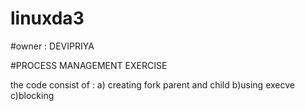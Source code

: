 # linuxda3

#owner : DEVIPRIYA

#PROCESS MANAGEMENT EXERCISE 

the code consist of :
a) creating fork parent and child
b)using execve
c)blocking
